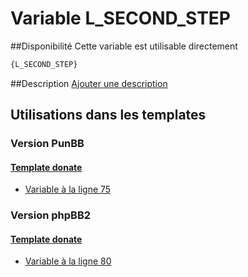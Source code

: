 # Variable L_SECOND_STEP

##Disponibilité
Cette variable est utilisable directement

```html
{L_SECOND_STEP}
```

##Description
[Ajouter une description](https://fa-tvars.appspot.com/var/L_SECOND_STEP)

## Utilisations dans les templates

### Version PunBB

#### [Template donate](punbb/donate.md#readme)
* [Variable &agrave; la ligne 75](../punbb/donate.tpl#L75)

### Version phpBB2

#### [Template donate](subsilver/donate.md#readme)
* [Variable &agrave; la ligne 80](../subsilver/donate.tpl#L80)